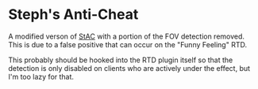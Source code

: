 # Steph's Anti-Cheat

A modified verson of [StAC](https://github.com/sapphonie/StAC-tf2) with a portion of the FOV detection removed. This is due to a false positive that can occur on the "Funny Feeling" RTD.

This probably should be hooked into the RTD plugin itself so that the detection is only disabled on clients who are actively under the effect, but I'm too lazy for that.
